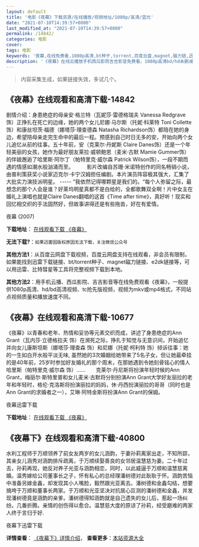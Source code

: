 ```yaml
---
layout: default
title: '电影《夜幕》下载资源/在线播放/视频地址/1080p/高清/蓝光'
date: "2021-07-10T14:39:57+0800"
last_modified_at: "2021-07-10T14:39:57+0800"
permalink: /14842/
categories: 电影
cover:
tags: 电影
keywords: '夜幕,在线免费看,1080p高清,bt种子,torrent,百度云盘,magnet,磁力链,迅雷下载资源'
description: '《夜幕》在线云播放手机西瓜影院吉吉影音免费看，1080p高清bd/hd未删减完整版和tc抢先枪版，mkv/mp4格式，附带bt/torrent种子、magnet/磁力链、百度云盘、网盘资源迅雷下载链接'
---
```


>内容采集生成，如果链接失效，多试几个。


## 《夜幕》在线观看和高清下载-14842

剧情介绍：身患绝症的母亲安·格兰特（瓦妮莎·雷德格瑞夫 Vanessa Redgrave饰）正挣扎在死亡的边缘，她的两个女儿尼娜·马尔斯（托妮·科莱特 Toni Collette饰）和康丝坦茨·福德（娜塔莎·理查德森 Natasha Richardson饰）都陪在她的身边，希望陪母亲走完生命中的最后一程。预感到自己时日无多的安，开始向两个女儿追忆从前的往事。五十年前，安（克莱尔·丹妮斯 Claire Danes饰）还是一个年轻美丽的女孩，她作为最好朋友莱拉·威顿鲍恩（麦米·古默 Mamie Gummer饰）的伴娘邂逅了哈里斯·阿尔丁（帕特里克·威尔森 Patrick Wilson饰），一段不期而遇的情感如潮水般汹涌而至。  　　影片改编自苏珊·米诺特创作的同名畅销小说，由普利策获奖小说家迈克尔·卡宁汉姆担任编剧。本片演员阵容极其强大，汇集了大批实力演技派明星。 ----- “我依然记得哪颗星是我们的。“每个人弥留之际，最想念的那个人会是谁？好莱坞明星真都不是白给的，全都歌舞双全啊！片中女主在婚礼上演唱也就是Claire Danes翻唱的这首《Time after time》，真好听！现实和回忆相交织的手法固然好，但故事讲得还是有些拖沓，好在有爱情。


夜幕 (2007)

**下载地址**： [在线观看下载 《夜幕》](https://www.btbtdy.me/btdy/dy4985.html) 


**无法下载?**：`如果迅雷因版权原因无法下载，关注微信公众号 `

**其他方法1**：从百度云网盘下载视频，百度云网盘支持在线观看，非会员有限制，如果能找到迅雷下载链接、bt/torrent种子、magnet磁力链接、e2dk链接等，可以用迅雷、比特彗星等工具将完整视频下载到本地。

**其他方法2**：用手机云播、西瓜影院、吉吉影音等在线免费观看《夜幕》，一般提供1080p高清、hd/bd高清视频、tc抢先版视频，视频为mkv或mp4格式，不同站点视频质量和播放速度不同。


## 《夜幕》在线观看和高清下载-10677

《夜幕》以青春和老年、热情和妥协等元素交织而成，讲述了身患绝症的Ann Grant（瓦内莎·立德格拉夫 饰）在濒死之际，挣扎于知觉与无意识间，开始追忆并向女儿康斯坦斯（娜塔莎·理查森 饰）和尼娜（托妮·柯利特 饰）倾诉往事：她的一生如白开水般平淡无味, 虽然她的3次婚姻给她带来了5名子女，但让她最牵挂的是40年前，25岁时参加好友婚礼的那个周末，在那她遇到令她刻骨铭心的情人哈里斯（帕特里克·威尔森 饰）……　　克莱尔·丹尼斯将扮演年轻时候的Ann Grant，梅丽尔·斯特里普和女儿麦米·古默将分别扮演Ann Grant大学好友丽拉的老年和年轻时，格伦·克洛斯将扮演丽拉的妈妈，休·丹西扮演丽拉的哥哥（同时也是Ann Grant的求婚者之一），艾琳·阿特金斯将扮演Ann Grant的保姆。


夜幕迅雷下载

**下载地址**： [在线观看下载 《夜幕》](https://www.993dy.com//vod-detail-id-35969.html) 


## 《夜幕下》在线观看和高清下载-40800

水利工程师于万顺领养了前女友两岁的女儿涵韵，于妻孙莉离家出走，不知所踪，其亲女儿涵秀对涵韵排斥疏离，于万顺续娶善良的女邻居温慧慈为妻。二十年过去，孙莉再现，她反对养子光亚与涵韵相恋，同时，以此威逼于万顺和温慧慈离婚。温秀嫁给公司董事长之子，怀有私心的总经理潘树德对此耿耿于怀。涵韵苦恼中准备另嫁金鑫，却发现其小人嘴脸，毅然跟光亚离去。潘树德和金鑫勾结，想要搞垮于万顺和董事长两家。于万顺和光亚坚决对抗居心叵测的潘树德和金鑫，并发现潘树德竟是涵韵的亲爹。潘树德得知涵韵就是自己遗失的女儿后，惹起一场纠纷。几番折腾。亲情的创伤得以愈合。温慧慈大度的原谅了孙莉，经受磨难的两家人终于言归于好.


夜幕下迅雷下载

**详情查看**： [《夜幕下》详情介绍](/movie/40800/)， **查看更多**：[本站资源大全](/movie/t/all/)


